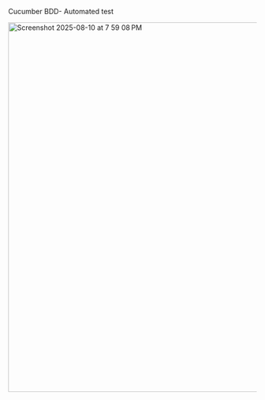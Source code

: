 
Cucumber BDD- Automated test

<img width="1156" height="751" alt="Screenshot 2025-08-10 at 7 59 08 PM" src="https://github.com/user-attachments/assets/b63b7141-d4bd-40e5-ba23-a0ca61e42bdd" />
